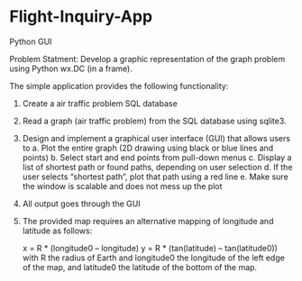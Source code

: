 # Flight-Inquiry-App
Python GUI

Problem Statment:
Develop a graphic representation of the graph problem using Python wx.DC (in a frame).

The simple application provides the following functionality:
1. Create a air traffic problem SQL database
2. Read a graph (air traffic problem) from the SQL database using sqlite3.
3. Design and implement a graphical user interface (GUI) that allows users to
   a. Plot the entire graph (2D drawing using black or blue lines and points)
   b. Select start and end points from pull-down menus
   c. Display a list of shortest path or found paths, depending on user selection
   d. If the user selects “shortest path”, plot that path using a red line
   e. Make sure the window is scalable and does not mess up the plot
4. All output goes through the GUI
5. The provided map requires an alternative mapping of longitude and latitude as follows:

   x = R * (longitude0 – longitude)
   y = R * (tan(latitude) – tan(latitude0))
   with R the radius of Earth and longitude0 the longitude of the left edge of the map, and latitude0 the latitude of the bottom of the map. 
